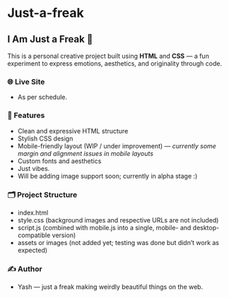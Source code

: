 # Just-a-freak

## I Am Just a Freak 👾

This is a personal creative project built using **HTML** and **CSS** — a fun experiment to express emotions, aesthetics, and originality through code.

### 🌐 Live Site  
- As per schedule.

### 🧠 Features  
- Clean and expressive HTML structure  
- Stylish CSS design  
- Mobile-friendly layout (WIP / under improvement) — *currently some margin and alignment issues in mobile layouts*  
- Custom fonts and aesthetics  
- Just vibes.  
- Will be adding image support soon; currently in alpha stage :)

### 🗂️ Project Structure  
- index.html  
- style.css (background images and respective URLs are not included)  
- script.js (combined with mobile.js into a single, mobile- and desktop-compatible version)  
- assets or images (not added yet; testing was done but didn’t work as expected)

### ✍️ Author  
- Yash — just a freak making weirdly beautiful things on the web.
